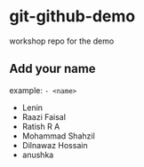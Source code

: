 # git-github-demo

workshop repo for the demo

## Add your name

example: `- <name>`

- Lenin
- Raazi Faisal
- Ratish R A 
- Mohammad Shahzil
- Dilnawaz Hossain
- anushka
